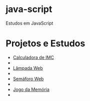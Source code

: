 # java-script
Estudos em JavaScript

<h1>Projetos e Estudos</h1>

<ul>
  <li><a href="https://luistomasini.github.io/java-script/projetos-avulsos/imc-js/index.html">Calculadora de IMC<li>
  <li><a href="https://luistomasini.github.io/java-script/projetos-avulsos/lampada-js/index.html">Lâmpada Web<li>  
  <li><a href="https://luistomasini.github.io/java-script/projetos-avulsos/semaforo-js/index.html">Semáforo Web<li>
  <li><a href="https://luistomasini.github.io/java-script/projetos-avulsos/memory-game-js/index.html">Jogo da Memória<li>
</ul>
